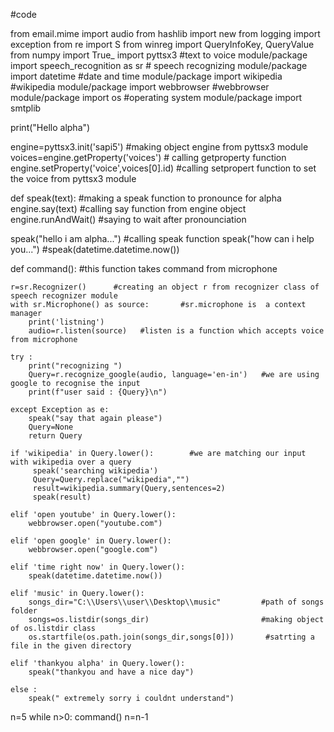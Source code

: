 
#code

from email.mime import audio
from hashlib import new
from logging import exception
from re import S
from winreg import QueryInfoKey, QueryValue
from numpy import True_
import pyttsx3 #text to voice module/package
import speech_recognition as sr # speech recognizing module/package
import datetime #date and time module/package
import wikipedia #wikipedia module/package
import webbrowser #webbrowser module/package
import os   #operating system module/package
import smtplib

print("Hello alpha")

engine=pyttsx3.init('sapi5')    #making object  engine from pyttsx3 module
voices=engine.getProperty('voices')   # calling getproperty function 
engine.setProperty('voice',voices[0].id)  #calling setpropert function to set the voice from pyttsx3 module

def speak(text):    #making a speak function to pronounce for alpha
    engine.say(text)   #calling say function from engine object
    engine.runAndWait()  #saying to wait after pronounciation

speak("hello i am alpha...")    #calling speak function
speak("how can i help you...")
#speak(datetime.datetime.now())

def command():    #this function takes command from microphone
  
    r=sr.Recognizer()      #creating an object r from recognizer class of speech recognizer module
    with sr.Microphone() as source:       #sr.microphone is  a context manager
        print('listning')
        audio=r.listen(source)   #listen is a function which accepts voice from microphone

    try :              
        print("recognizing ")
        Query=r.recognize_google(audio, language='en-in')   #we are using google to recognise the input
        print(f"user said : {Query}\n")

    except Exception as e:
        speak("say that again please")
        Query=None
        return Query
            
    if 'wikipedia' in Query.lower():        #we are matching our input with wikipedia over a query
         speak('searching wikipedia')
         Query=Query.replace("wikipedia","")
         result=wikipedia.summary(Query,sentences=2)
         speak(result)

    elif 'open youtube' in Query.lower():
        webbrowser.open("youtube.com")
                    
    elif 'open google' in Query.lower():
        webbrowser.open("google.com")

    elif 'time right now' in Query.lower():
        speak(datetime.datetime.now())

    elif 'music' in Query.lower():
        songs_dir="C:\\Users\\user\\Desktop\\music"         #path of songs folder
        songs=os.listdir(songs_dir)                         #making object of os.listdir class
        os.startfile(os.path.join(songs_dir,songs[0]))       #satrting a file in the given directory

    elif 'thankyou alpha' in Query.lower():
        speak("thankyou and have a nice day")

    else :
        speak(" extremely sorry i couldnt understand")
        
n=5
while n>0:
    command()
    n=n-1
